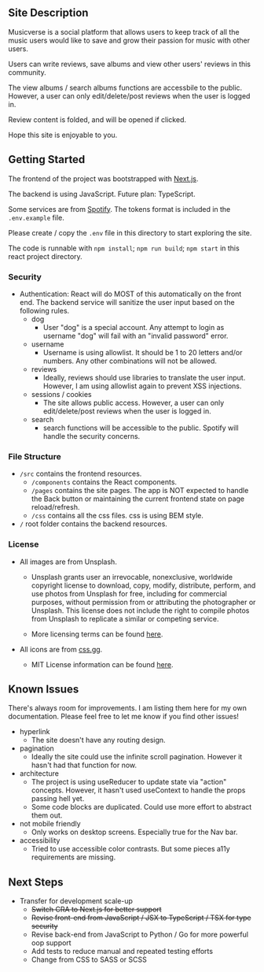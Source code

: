 ## Site Description

Musicverse is a social platform that allows users to keep track of all the music users would like to save and grow their passion for music with other users. 

Users can write reviews, save albums and view other users' reviews in this community.

The view albums / search albums functions are accessbile to the public. However, a user can only edit/delete/post reviews when the user is logged in.

Review content is folded, and will be opened if clicked.

Hope this site is enjoyable to you.

## Getting Started

The frontend of the project was bootstrapped with [Next.js](https://nextjs.org/).

The backend is using JavaScript. Future plan: TypeScript.

Some services are from [Spotify](https://spotify.com). The tokens format is included in the `.env.example` file.

Please create / copy the `.env` file in this directory to start exploring the site.

The code is runnable with `npm install`; `npm run build`; `npm start` in this react project directory.

### Security

- Authentication: React will do MOST of this automatically on the front end. The backend service will sanitize the user input based on the following rules.
    - dog
        - User "dog" is a special account. Any attempt to login as username "dog" will fail with an "invalid password" error.
    - username
        - Username is using allowlist. It should be 1 to 20 letters and/or numbers. Any other combinations will not be allowed.
    - reviews
        - Ideally, reviews should use libraries to translate the user input. However, I am using allowlist again to prevent XSS injections.
    - sessions / cookies
        - The site allows public access. However, a user can only edit/delete/post reviews when the user is logged in.
    - search
        - search functions will be accessible to the public. Spotify will handle the security concerns.

### File Structure
- `/src` contains the frontend resources.
    - `/components` contains the React components.
    - `/pages` contains the site pages. The app is NOT expected to handle the Back button or maintaining the current frontend state on page reload/refresh.
    - `/css` contains all the css files. css is using BEM style.
- `/` root folder contains the backend resources.

### License

- All images are from Unsplash.
    - Unsplash grants user an irrevocable, nonexclusive, worldwide copyright license to download, copy, modify, distribute, perform, and use photos from Unsplash for free, including for commercial purposes, without permission from or attributing the photographer or Unsplash. This license does not include the right to compile photos from Unsplash to replicate a similar or competing service.

    - More licensing terms can be found [here](https://facebook.github.io/create-react-app/docs/getting-started).

- All icons are from [css.gg](https://css.gg/).
  - MIT License information can be found [here](https://css.gg/doc/licence).

## Known Issues

There's always room for improvements. I am listing them here for my own documentation. Please feel free to let me know if you find other issues!

- hyperlink
    - The site doesn't have any routing design.
- pagination
    - Ideally the site could use the infinite scroll pagination. However it hasn't had that function for now.
- architecture
    - The project is using useReducer to update state via "action" concepts. However, it hasn't used useContext to handle the props passing hell yet.
    - Some code blocks are duplicated. Could use more effort to abstract them out.
- not mobile friendly
    - Only works on desktop screens. Especially true for the Nav bar.
- accessibility
    - Tried to use accessible color contrasts. But some pieces a11y requirements are missing.
   
## Next Steps

- Transfer for development scale-up
    - ~~Switch CRA to Next.js for better support~~
    - ~~Revise front-end from JavaScript / JSX to TypeScript / TSX for type security~~
    - Revise back-end from JavaScript to Python / Go for more powerful oop support
    - Add tests to reduce manual and repeated testing efforts
    - Change from CSS to SASS or SCSS

